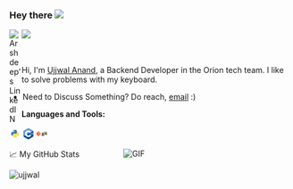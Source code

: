 ### Hey there <img src="https://media.giphy.com/media/hvRJCLFzcasrR4ia7z/giphy.gif" width="25px">
</a>
<a href="https://www.linkedin.com/in/imujjwalanand/">
  <img align="left" alt="Arshdeep’s LinkedIN" width="22px" src="https://raw.githubusercontent.com/peterthehan/peterthehan/master/assets/linkedin.svg" />
</a>

![](https://visitor-badge.glitch.me/badge?page_id=ujjwal_anand)

<br />

Hi, I'm [Ujjwal Anand](https://www.linkedin.com/in/imujjwalanand/), a Backend Developer in the Orion tech team. I like to solve problems with my keyboard.

- Need to Discuss Something? Do reach, [email](mailto:ujjwal.annad@delhivery.com) :)

**Languages and Tools:**   
<code>
<img height="20" src="https://raw.githubusercontent.com/github/explore/80688e429a7d4ef2fca1e82350fe8e3517d3494d/topics/python/python.png"></code>
<code><img height="20" src="https://raw.githubusercontent.com/github/explore/80688e429a7d4ef2fca1e82350fe8e3517d3494d/topics/cpp/cpp.png"></code>
<code><img height="20" src="https://raw.githubusercontent.com/github/explore/80688e429a7d4ef2fca1e82350fe8e3517d3494d/topics/git/git.png"></code> 


  <img align="right" alt="GIF" src="https://media1.giphy.com/media/13HgwGsXF0aiGY/200w.webp?cid=ecf05e47rabevoyulv549p5gur2zoqct6gmnv2wk0yvvwuw6&rid=200w.webp&ct=g" width="300"/>



<p align=”center”>📈 My GitHub Stats</p>
<img width=”100” src="https://github-readme-stats.vercel.app/api?username=ujjwal-delhivery&show_icons=true&theme=gotham&count_private=true&include_all_commits=true" alt="ujjwal" />
</p>
